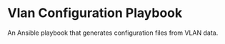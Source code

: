 # Vlan Configuration Playbook

An Ansible playbook that generates configuration files from VLAN data.
